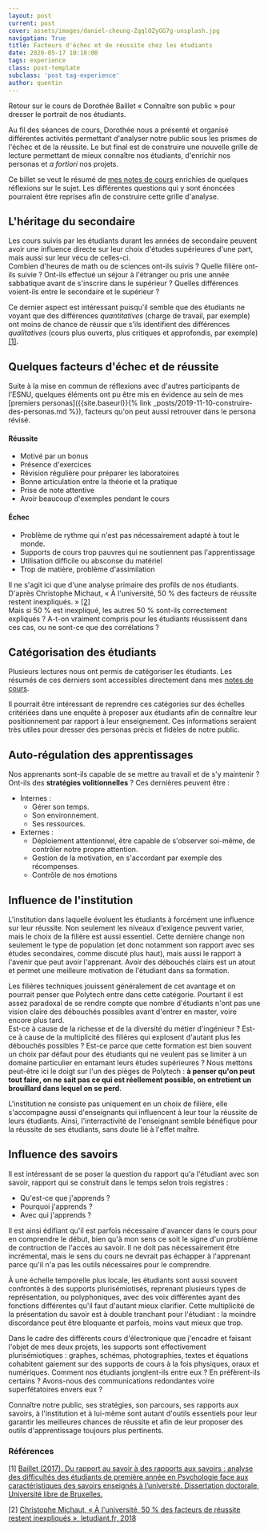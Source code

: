 ```yaml
---
layout: post
current: post
cover: assets/images/daniel-cheung-ZqqlOZyGG7g-unsplash.jpg
navigation: True
title: Facteurs d'échec et de réussite chez les étudiants
date: 2020-05-17 10:18:00
tags: experience
class: post-template
subclass: 'post tag-experience'
author: quentin
---
```


Retour sur le cours de Dorothée Baillet « Connaître son public » pour dresser le portrait de nos étudiants.

Au fil des séances de cours, Dorothée nous a présenté et organisé différentes activités permettant d'analyser notre public sous les prismes de l'échec et de la réussite.
Le but final est de construire une nouvelle grille de lecture permettant de mieux connaître nos étudiants, d'enrichir nos personas et *a fortiori* nos projets.

Ce billet se veut le résumé de [mes notes de cours](https://github.com/parastuffs/esnu/tree/master/esnu003) enrichies de quelques réflexions sur le sujet.
Les différentes questions qui y sont énoncées pourraient être reprises afin de construire cette grille d'analyse.

## L'héritage du secondaire

Les cours suivis par les étudiants durant les années de secondaire peuvent avoir une influence directe sur leur choix d'études supérieures d'une part, mais aussi sur leur vécu de celles-ci.  
Combien d'heures de math ou de sciences ont-ils suivis ? Quelle filière ont-ils suivie ? Ont-ils effectué un séjour à l'étranger ou pris une année sabbatique avant de s'inscrire dans le supérieur ? Quelles différences voient-ils entre le secondaire et le supérieur ?

Ce dernier aspect est intéressant puisqu'il semble que des étudiants ne voyant que des différences *quantitatives* (charge de travail, par exemple) ont moins de chance de réussir que s'ils identifient des différences *qualitatives* (cours plus ouverts, plus critiques et approfondis, par exemple) [[1]](#références).


## Quelques facteurs d'échec et de réussite

Suite à la mise en commun de réflexions avec d'autres participants de l'ESNU, quelques éléments ont pu être mis en évidence au sein de mes [premiers personas]({{site.baseurl}}{% link _posts/2019-11-10-construire-des-personas.md %}), facteurs qu'on peut aussi retrouver dans le persona révisé.

#### Réussite

* Motivé par un bonus
* Présence d'exercices
* Révision régulière pour préparer les laboratoires
* Bonne articulation entre la théorie et la pratique
* Prise de note attentive
* Avoir beaucoup d'exemples pendant le cours

#### Échec

* Problème de rythme qui n'est pas nécessairement adapté à tout le monde.
* Supports de cours trop pauvres qui ne soutiennent pas l'apprentissage
* Utilisation difficile ou absconse du matériel
* Trop de matière, problème d'assimilation

Il ne s'agit ici que d'une analyse primaire des profils de nos étudiants.
D'après Christophe Michaut, « À l'université, 50 % des facteurs de réussite restent inexpliqués. » [[2]](#références)  
Mais si 50 % est inexpliqué, les autres 50 % sont-ils correctement expliqués ? A-t-on vraiment compris pour les étudiants réussissent dans ces cas, ou ne sont-ce que des corrélations ?


## Catégorisation des étudiants

Plusieurs lectures nous ont permis de catégoriser les étudiants.
Les résumés de ces derniers sont accessibles directement dans mes [notes de cours](https://github.com/parastuffs/esnu/blob/master/esnu003/cours_2020-03-05_cours3.md).

Il pourrait être intéressant de reprendre ces catégories sur des échelles critériées dans une enquête à proposer aux étudiants afin de connaître leur positionnement par rapport à leur enseignement.
Ces informations seraient très utiles pour dresser des personas précis et fidèles de notre public.


## Auto-régulation des apprentissages

Nos apprenants sont-ils capable de se mettre au travail et de s'y maintenir ?
Ont-ils des **stratégies volitionnelles** ?
Ces dernières peuvent être :
* Internes :
	* Gérer son temps.
	* Son environnement.
	* Ses ressources.
* Externes :
	* Déploiement attentionnel, être capable de s'observer soi-même, de contrôler notre propre attention.
	* Gestion de la motivation, en s'accordant par exemple des récompenses.
	* Contrôle de nos émotions


## Influence de l'institution

L'institution dans laquelle évoluent les étudiants à forcément une influence sur leur réussite.
Non seulement les niveaux d'exigence peuvent varier, mais le choix de la filière est aussi essentiel. Cette dernière change non seulement le type de population (et donc notamment son rapport avec ses études secondaires, comme discuté plus haut), mais aussi le rapport à l'avenir que peut avoir l'apprenant.
Avoir des débouchés clairs est un atout et permet une meilleure motivation de l'étudiant dans sa formation.

Les filières techniques jouissent généralement de cet avantage et on pourrait penser que Polytech entre dans cette catégorie.
Pourtant il est assez paradoxal de se rendre compte que nombre d'étudiants n'ont pas une vision claire des débouchés possibles avant d'entrer en master, voire encore plus tard.  
Est-ce à cause de la richesse et de la diversité du métier d'ingénieur ?
Est-ce à cause de la multiplicité des filières qui explosent d'autant plus les débouchés possibles ?
Est-ce parce que cette formation est bien souvent un choix par défaut pour des étudiants qui ne veulent pas se limiter à un domaine particulier en entamant leurs études supérieures ?
Nous mettons peut-être ici le doigt sur l'un des pièges de Polytech : **à penser qu'on peut tout faire, on ne sait pas ce qui est réellement possible, on entretient un brouillard dans lequel on se perd**.

L'institution ne consiste pas uniquement en un choix de filière, elle s'accompagne aussi d'enseignants qui influencent à leur tour la réussite de leurs étudiants.
Ainsi, l'interractivité de l'enseignant semble bénéfique pour la réussite de ses étudiants, sans doute lié à l'effet maître.


## Influence des savoirs

Il est intéressant de se poser la question du rapport qu'a l'étudiant avec son savoir, rapport qui se construit dans le temps selon trois registres :
* Qu'est-ce que j'apprends ?
* Pourquoi j'apprends ?
* Avec qui j'apprends ?

Il est ainsi édifiant qu'il est parfois nécessaire d'avancer dans le cours pour en comprendre le début, bien qu'à mon sens ce soit le signe d'un problème de contruction de l'accès au savoir. Il ne doit pas nécessairement être incrémental, mais le sens du cours ne devrait pas échapper à l'apprenant parce qu'il n'a pas les outils nécessaires pour le comprendre.

À une échelle temporelle plus locale, les étudiants sont aussi souvent confrontés à des supports plurisémiotisés, reprenant plusieurs types de représentation, ou polyphoniques, avec des voix différentes ayant des fonctions différentes qu'il faut d'autant mieux clarifier.
Cette multiplicité de la présentation du savoir est à double tranchant pour l'étudiant :  la moindre discordance peut être bloquante et parfois, moins vaut mieux que trop.

Dans le cadre des différents cours d'électronique que j'encadre et faisant l'objet de mes deux projets, les supports sont effectivement plurisémiotiques : graphes, schémas, photographies, textes et équations cohabitent gaiement sur des supports de cours à la fois physiques, oraux et numériques.
Comment nos étudiants jonglent-ils entre eux ?
En préfèrent-ils certains ?
Avons-nous des communications redondantes voire superfétatoires envers eux ?

Connaître notre public, ses stratégies, son parcours, ses rapports aux savoirs, à l'institution et à lui-même sont autant d'outils essentiels pour leur garantir les meilleures chances de réussite et afin de leur proposer des outils d'apprentissage toujours plus pertinents.




### Références

[1] [Baillet (2017). Du rapport au savoir à des rapports aux savoirs : analyse des difficultés des étudiants de première année en Psychologie face aux caractéristiques des savoirs enseignés à l’université. Dissertation doctorale, Université libre de Bruxelles.](https://difusion.ulb.ac.be/vufind/Record/ULB-DIPOT:oai:dipot.ulb.ac.be:2013/257684/Holdings)

[2] [Christophe Michaut, « À l'université, 50 % des facteurs de réussite restent inexpliqués », letudiant.fr, 2018](https://www.letudiant.fr/educpros/actualite/christophe-michaut-universite-moitie-facteurs-reussite-restent-inexpliques.html)